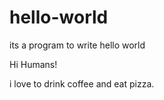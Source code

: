 # hello-world
its a program to write hello world 

Hi Humans!

i love to drink coffee and eat pizza.
